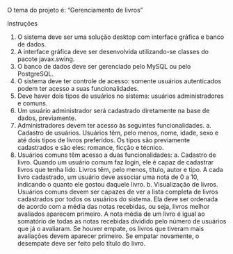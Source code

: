O tema do projeto é: “Gerenciamento de livros”

Instruções
1. O sistema deve ser uma solução desktop com interface gráfica e banco de dados.
2. A interface gráfica deve ser desenvolvida utilizando-se classes do pacote javax.swing.
3. O banco de dados deve ser gerenciado pelo MySQL ou pelo PostgreSQL.
4. O sistema deve ter controle de acesso: somente usuários autenticados podem ter acesso a suas funcionalidades.
5. Deve haver dois tipos de usuários no sistema: usuários administradores e comuns.
6. Um usuário administrador será cadastrado diretamente na base de dados, previamente.
7. Administradores devem ter acesso às seguintes funcionalidades.
a. Cadastro de usuários. Usuários têm, pelo menos, nome, idade, sexo e até dois tipos de livros preferidos. Os tipos são previamente cadastrados e são eles: romance, ficção e técnico.
8. Usuários comuns têm acesso a duas funcionalidades:
  a. Cadastro de livro. Quando um usuário comum faz login, ele é capaz de cadastrar livros que tenha lido. Livros têm, pelo menos, título, autor e tipo. A cada livro cadastrado, um usuário deve associar uma nota de 0 a 10, indicando o quanto ele gostou daquele livro.
  b. Visualização de livros. Usuários comuns devem ser capazes de ver a lista completa de livros cadastrados por todos os usuários do sistema. Ela deve ser ordenada de acordo com a média das notas recebidas, ou seja, livros melhor avaliados aparecem primeiro. A nota média   de um livro é igual ao somatório de todas as notas recebidas dividido pelo número de usuários que já o avaliaram. Se houver empate, os livros que tiveram mais avaliações devem aparecer primeiro. Se empatar novamente, o desempate deve ser feito pelo título do livro.
